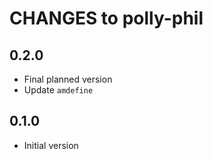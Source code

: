 # CHANGES to polly-phil

## 0.2.0

- Final planned version
- Update `amdefine`

## 0.1.0

- Initial version
